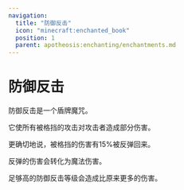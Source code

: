```yaml
---
navigation:
  title: "防御反击"
  icon: "minecraft:enchanted_book"
  position: 1
  parent: apotheosis:enchanting/enchantments.md
---
```


# 防御反击

<Color id="blue">防御反击</Color>是一个盾牌魔咒。

它使所有被格挡的攻击对攻击者造成部分伤害。

更确切地说，被格挡的伤害有15%被反弹回来。

反弹的伤害会转化为魔法伤害。

足够高的<Color id="blue">防御反击</Color>等级会造成比原来更多的伤害。

